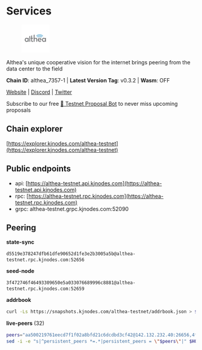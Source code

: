 # Services

<figure><img src="https://raw.githubusercontent.com/kj89/cosmos-images/main/logos/althea.png" alt=""><figcaption></figcaption></figure>

Althea's unique cooperative vision for the internet  brings peering from the data center to the field

**Chain ID**: althea_7357-1 | **Latest Version Tag**: v0.3.2 | **Wasm**: OFF

[Website](https://www.althea.net) | [Discord](https://discord.gg/ZTKWfpDs) | [Twitter](https://twitter.com/altheanetwork)



Subscribe to our free [🤖 Testnet Proposal Bot](https://t.me/kjnodes_testnet_proposal_bot) to never miss upcoming proposals


## Chain explorer
[https://explorer.kjnodes.com/althea-testnet](https://explorer.kjnodes.com/althea-testnet)

## Public endpoints

* api: [https://althea-testnet.api.kjnodes.com](https://althea-testnet.api.kjnodes.com)
* rpc: [https://althea-testnet.rpc.kjnodes.com](https://althea-testnet.rpc.kjnodes.com)
* grpc: althea-testnet.grpc.kjnodes.com:52090

## Peering

**state-sync**

```text
d5519e378247dfb61dfe90652d1fe3e2b3005a5b@althea-testnet.rpc.kjnodes.com:52656
```

**seed-node**

```text
3f472746f46493309650e5a033076689996c8881@althea-testnet.rpc.kjnodes.com:52659
```

**addrbook**
```bash
curl -Ls https://snapshots.kjnodes.com/althea-testnet/addrbook.json > $HOME/.althea/config/addrbook.json
```

**live-peers** (32)
```bash
peers="aa500219761eecd7f1f02a8bfd21c6dcdbd3cf42@142.132.232.40:26656,4ff3241de49fa01129b3fe38b3aeefc699f07cc7@58.187.173.207:26656,16a9576c9a4cf9651b4215e3a877ae002555dd9b@116.202.117.229:31656,6d97969912514e3583dee8e0cca15a383adbde6c@213.246.57.175:26656,17edf24237b1c2b5b196d344761f964407d05862@65.108.233.109:12456,a3ac64c5c84817f3694a866298399e6ad71ff26c@65.21.53.39:26656,8cd0cf98fa86c01796b07d230aa5261e06b1b37d@95.217.206.246:26656,937dcf8c45b7c64e5188a7036427f2ce86383035@95.165.89.222:24126,d5519e378247dfb61dfe90652d1fe3e2b3005a5b@65.109.68.190:52656,0d4220d2bbda711183a8db6f45c26b1541fa0d6a@65.109.116.204:21856,76932bbeb29836c6405329c21358d051ef6e33a3@65.109.65.163:21856,cc542d9fb5f93780fc4004aa67f2b502686a24e8@144.76.27.79:61056,0037b2dc30933fa5c027a83be39f0061253ff83b@5.189.157.140:26656,3f9a20277d68b7fe52efbe84dad231af472d0190@162.55.235.69:29656,04917b5810df2a380c1b18d83f577f1aba550818@222.106.187.14:53300,1d9a103d1e24c590bdfb577537eddd19a322f886@65.109.92.240:17886,695f6de1a39a5f189015a50ef5f9df144a76b4d8@65.108.233.102:36656,0aac1fc75b4a613f6bb7d15c6250350d478227a6@66.45.231.30:11144,83147260a704b75283ca6da218516ee0eaa82956@170.64.156.36:26656,2f43ea489479761a7cb7e250b634706d2a441c27@94.19.249.187:29656,ccc09b0fb3c5f6b2dc826a6896bf43b099921bdb@207.180.253.242:26656,6c3d7683bf40a521b7c22391fd6c989b46a2e0e2@78.46.106.75:27656,4f5eb5164329a61fc898ac75849ae873c8e539c9@66.172.36.135:14656,27dc32e6a756ccb04ca4e1395008f18f5efeaf8e@162.55.1.2:31656,f6e3f995ba1c3ceed8bd556d9a23d2922d98a9a6@66.172.36.136:14656,bcec1c0df99526be43efa248491b87e8a2374ebe@94.130.26.9:26956,5bad7ac6f006ee3b6f52dc91e85b5aae8e488233@194.163.149.53:26656,733e9d5f995c2866df9f2e1254551940f060a70c@51.159.159.112:26656,019988ce47565ad683b7675216e8fbcb171b841c@107.155.125.170:26656,a7b4e2ab0e3334bd2986c09cd5dafbc938ef23bf@65.108.78.101:52656,fd54b3d5e49c047dae61ca3a8e430f500eab783c@65.109.92.148:26656,90d692d481c1c4739ba8a7045b5552fa8d410901@88.99.164.158:17886"
sed -i -e "s|^persistent_peers *=.*|persistent_peers = \"$peers\"|" $HOME/.althea/config/config.toml
```
